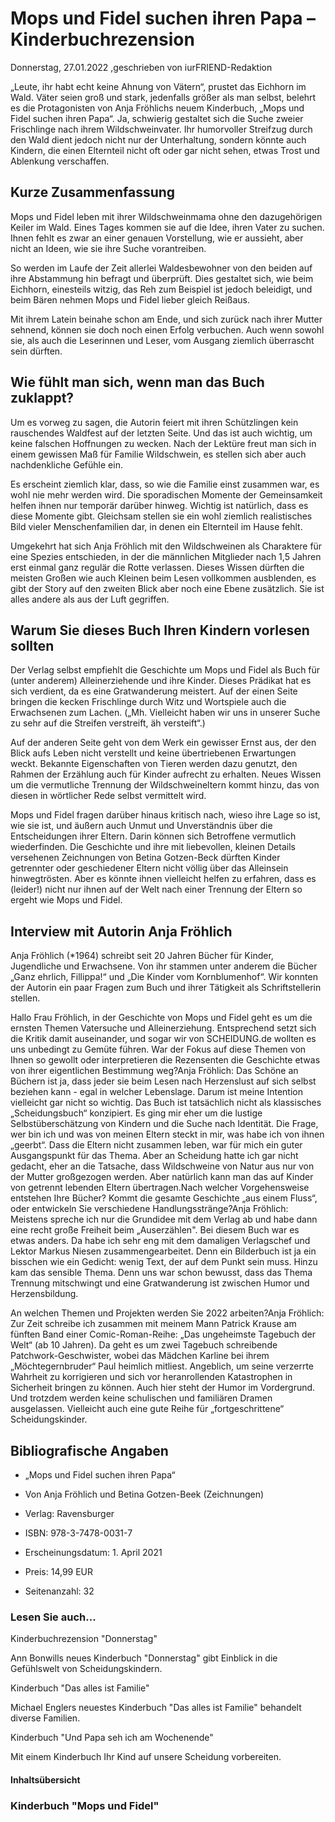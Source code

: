 # Mops und Fidel suchen ihren Papa – Kinderbuchrezension

Donnerstag, 27.01.2022 ,geschrieben von iurFRIEND-Redaktion

„Leute, ihr habt echt keine Ahnung von Vätern“, prustet das Eichhorn im Wald. Väter seien groß und stark, jedenfalls größer als man selbst, belehrt es die Protagonisten von Anja Fröhlichs neuem Kinderbuch, „Mops und Fidel suchen ihren Papa“. Ja, schwierig gestaltet sich die Suche zweier Frischlinge nach ihrem Wildschweinvater. Ihr humorvoller Streifzug durch den Wald dient jedoch nicht nur der Unterhaltung, sondern könnte auch Kindern, die einen Elternteil nicht oft oder gar nicht sehen, etwas Trost und Ablenkung verschaffen.

## Kurze Zusammenfassung

Mops und Fidel leben mit ihrer Wildschweinmama ohne den dazugehörigen Keiler im Wald. Eines Tages kommen sie auf die Idee, ihren Vater zu suchen. Ihnen fehlt es zwar an einer genauen Vorstellung, wie er aussieht, aber nicht an Ideen, wie sie ihre Suche vorantreiben.

So werden im Laufe der Zeit allerlei Waldesbewohner von den beiden auf ihre Abstammung hin befragt und überprüft. Dies gestaltet sich, wie beim Eichhorn, einesteils witzig, das Reh zum Beispiel ist jedoch beleidigt, und beim Bären nehmen Mops und Fidel lieber gleich Reißaus.

Mit ihrem Latein beinahe schon am Ende, und sich zurück nach ihrer Mutter sehnend, können sie doch noch einen Erfolg verbuchen. Auch wenn sowohl sie, als auch die Leserinnen und Leser, vom Ausgang ziemlich überrascht sein dürften.

## Wie fühlt man sich, wenn man das Buch zuklappt?

Um es vorweg zu sagen, die Autorin feiert mit ihren Schützlingen kein rauschendes Waldfest auf der letzten Seite. Und das ist auch wichtig, um keine falschen Hoffnungen zu wecken. Nach der Lektüre freut man sich in einem gewissen Maß für Familie Wildschwein, es stellen sich aber auch nachdenkliche Gefühle ein.

Es erscheint ziemlich klar, dass, so wie die Familie einst zusammen war, es wohl nie mehr werden wird. Die sporadischen Momente der Gemeinsamkeit helfen ihnen nur temporär darüber hinweg. Wichtig ist natürlich, dass es diese Momente gibt. Gleichsam stellen sie ein wohl ziemlich realistisches Bild vieler Menschenfamilien dar, in denen ein Elternteil im Hause fehlt.

Umgekehrt hat sich Anja Fröhlich mit den Wildschweinen als Charaktere für eine Spezies entschieden, in der die männlichen Mitglieder nach 1,5 Jahren erst einmal ganz regulär die Rotte verlassen. Dieses Wissen dürften die meisten Großen wie auch Kleinen beim Lesen vollkommen ausblenden, es gibt der Story auf den zweiten Blick aber noch eine Ebene zusätzlich. Sie ist alles andere als aus der Luft gegriffen.

## Warum Sie dieses Buch Ihren Kindern vorlesen sollten

Der Verlag selbst empfiehlt die Geschichte um Mops und Fidel als Buch für (unter anderem) Alleinerziehende und ihre Kinder. Dieses Prädikat hat es sich verdient, da es eine Gratwanderung meistert. Auf der einen Seite bringen die kecken Frischlinge durch Witz und Wortspiele auch die Erwachsenen zum Lachen. („Mh. Vielleicht haben wir uns in unserer Suche zu sehr auf die Streifen verstreift, äh versteift“.)

Auf der anderen Seite geht von dem Werk ein gewisser Ernst aus, der den Blick aufs Leben nicht verstellt und keine übertriebenen Erwartungen weckt. Bekannte Eigenschaften von Tieren werden dazu genutzt, den Rahmen der Erzählung auch für Kinder aufrecht zu erhalten. Neues Wissen um die vermutliche Trennung der Wildschweineltern kommt hinzu, das von diesen in wörtlicher Rede selbst vermittelt wird.

Mops und Fidel fragen darüber hinaus kritisch nach, wieso ihre Lage so ist, wie sie ist, und äußern auch Unmut und Unverständnis über die Entscheidungen ihrer Eltern. Darin können sich Betroffene vermutlich wiederfinden. Die Geschichte und ihre mit liebevollen, kleinen Details versehenen Zeichnungen von Betina Gotzen-Beck dürften Kinder getrennter oder geschiedener Eltern nicht völlig über das Alleinsein hinwegtrösten. Aber es könnte ihnen vielleicht helfen zu erfahren, dass es (leider!) nicht nur ihnen auf der Welt nach einer Trennung der Eltern so ergeht wie Mops und Fidel.

## Interview mit Autorin Anja Fröhlich

Anja Fröhlich (*1964) schreibt seit 20 Jahren Bücher für Kinder, Jugendliche und Erwachsene. Von ihr stammen unter anderem die Bücher „Ganz ehrlich, Fillippa!“ und „Die Kinder vom Kornblumenhof“. Wir konnten der Autorin ein paar Fragen zum Buch und ihrer Tätigkeit als Schriftstellerin stellen.

Hallo Frau Fröhlich, in der Geschichte von Mops und Fidel geht es um die ernsten Themen Vatersuche und Alleinerziehung. Entsprechend setzt sich die Kritik damit auseinander, und sogar wir von SCHEIDUNG.de wollten es uns unbedingt zu Gemüte führen. War der Fokus auf diese Themen von Ihnen so gewollt oder interpretieren die Rezensenten die Geschichte etwas von ihrer eigentlichen Bestimmung weg?Anja Fröhlich: Das Schöne an Büchern ist ja, dass jeder sie beim Lesen nach Herzenslust auf sich selbst beziehen kann - egal in welcher Lebenslage. Darum ist meine Intention vielleicht gar nicht so wichtig. Das Buch ist tatsächlich nicht als klassisches „Scheidungsbuch“ konzipiert. Es ging mir eher um die lustige Selbstüberschätzung von Kindern und die Suche nach Identität. Die Frage, wer bin ich und was von meinen Eltern steckt in mir, was habe ich von ihnen „geerbt“. Dass die Eltern nicht zusammen leben, war für mich ein guter Ausgangspunkt für das Thema. Aber an Scheidung hatte ich gar nicht gedacht, eher an die Tatsache, dass Wildschweine von Natur aus nur von der Mutter großgezogen werden. Aber natürlich kann man das auf Kinder von getrennt lebenden Eltern übertragen.Nach welcher Vorgehensweise entstehen Ihre Bücher? Kommt die gesamte Geschichte „aus einem Fluss“, oder entwickeln Sie verschiedene Handlungsstränge?Anja Fröhlich: Meistens spreche ich nur die Grundidee mit dem Verlag ab und habe dann eine recht große Freiheit beim „Auserzählen". Bei diesem Buch war es etwas anders. Da habe ich sehr eng mit dem damaligen Verlagschef und Lektor Markus Niesen zusammengearbeitet. Denn ein Bilderbuch ist ja ein bisschen wie ein Gedicht: wenig Text, der auf dem Punkt sein muss. Hinzu kam das sensible Thema. Denn uns war schon bewusst, dass das Thema Trennung mitschwingt und eine Gratwanderung ist zwischen Humor und Herzensbildung.

An welchen Themen und Projekten werden Sie 2022 arbeiten?Anja Fröhlich: Zur Zeit schreibe ich zusammen mit meinem Mann Patrick Krause am fünften Band einer Comic-Roman-Reihe: „Das ungeheimste Tagebuch der Welt“ (ab 10 Jahren). Da geht es um zwei Tagebuch schreibende Patchwork-Geschwister, wobei das Mädchen Karline bei ihrem „Möchtegernbruder“ Paul heimlich mitliest. Angeblich, um seine verzerrte Wahrheit zu korrigieren und sich vor heranrollenden Katastrophen in Sicherheit bringen zu können. Auch hier steht der Humor im Vordergrund. Und trotzdem werden keine schulischen und familiären Dramen ausgelassen. Vielleicht auch eine gute Reihe für „fortgeschrittene“ Scheidungskinder.

## Bibliografische Angaben

- „Mops und Fidel suchen ihren Papa“

- Von Anja Fröhlich und Betina Gotzen-Beek (Zeichnungen)

- Verlag: Ravensburger

- ISBN: 978-3-7478-0031-7

- Erscheinungsdatum: 1. April 2021

- Preis: 14,99 EUR

- Seitenanzahl: 32

### Lesen Sie auch...

Kinderbuchrezension "Donnerstag"

Ann Bonwills neues Kinderbuch "Donnerstag" gibt Einblick in die Gefühlswelt von Scheidungskindern.

Kinderbuch "Das alles ist Familie"

Michael Englers neuestes Kinderbuch "Das alles ist Familie" behandelt diverse Familien.

Kinderbuch "Und Papa seh ich am Wochenende"

Mit einem Kinderbuch Ihr Kind auf unsere Scheidung vorbereiten.

#### Inhaltsübersicht

### Kinderbuch "Mops und Fidel"